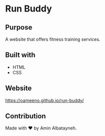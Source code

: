 # Run Buddy

## Purpose
A website that offers fitness training services.

## Built with
* HTML
* CSS

## Website 
https://oameeno.github.io/run-buddy/

## Contribution
Made with ❤️ by Amin Albatayneh.
